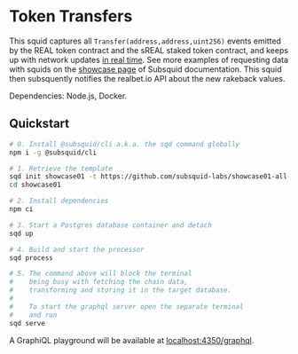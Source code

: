 # Token Transfers

This squid captures all `Transfer(address,address,uint256)` events emitted by the REAL token contract and the sREAL staked token contract, and keeps up with network updates [in real time](https://docs.subsquid.io/basics/unfinalized-blocks/). See more examples of requesting data with squids on the [showcase page](https://docs.subsquid.io/evm-indexing/configuration/showcase) of Subsquid documentation. This squid then subsquently notifies the realbet.io API about the new rakeback values.

Dependencies: Node.js, Docker.

## Quickstart

```bash
# 0. Install @subsquid/cli a.k.a. the sqd command globally
npm i -g @subsquid/cli

# 1. Retrieve the template
sqd init showcase01 -t https://github.com/subsquid-labs/showcase01-all-usdc-transfers
cd showcase01

# 2. Install dependencies
npm ci

# 3. Start a Postgres database container and detach
sqd up

# 4. Build and start the processor
sqd process

# 5. The command above will block the terminal
#    being busy with fetching the chain data,
#    transforming and storing it in the target database.
#
#    To start the graphql server open the separate terminal
#    and run
sqd serve
```

A GraphiQL playground will be available at [localhost:4350/graphql](http://localhost:4350/graphql).
